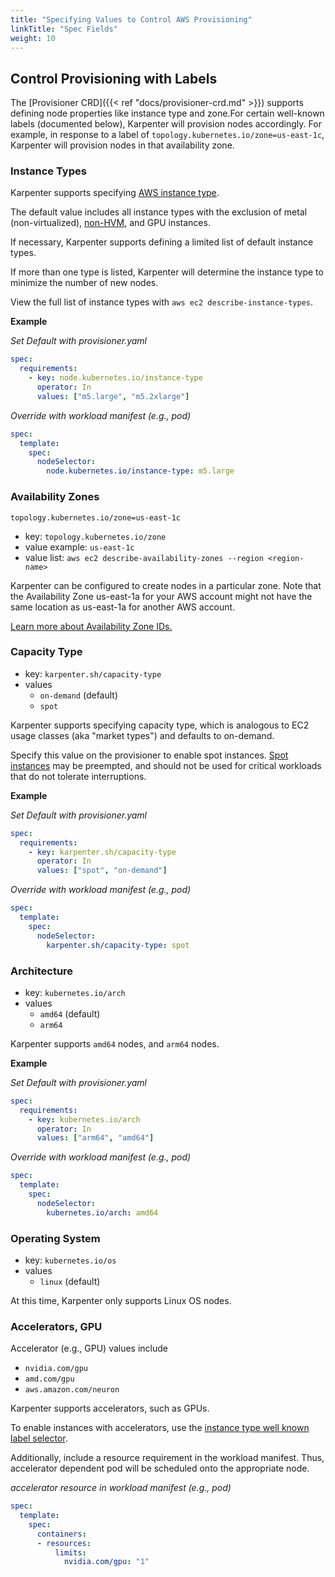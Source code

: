 ```yaml
---
title: "Specifying Values to Control AWS Provisioning"
linkTitle: "Spec Fields"
weight: 10
---
```


## Control Provisioning with Labels

The [Provisioner CRD]({{< ref "docs/provisioner-crd.md" >}}) supports defining
node properties like instance type and zone.For certain well-known labels (documented below), Karpenter will provision
nodes accordingly. For example, in response to a label of
`topology.kubernetes.io/zone=us-east-1c`, Karpenter will provision nodes in
that availability zone.

### Instance Types

Karpenter supports specifying [AWS instance type](https://aws.amazon.com/ec2/instance-types/).

The default value includes all instance types with the exclusion of metal
(non-virtualized),
[non-HVM](https://docs.aws.amazon.com/AWSEC2/latest/UserGuide/virtualization_types.html),
and GPU instances.

If necessary, Karpenter supports defining a limited list of default instance types.

If more than one type is listed, Karpenter will determine the
instance type to minimize the number of new nodes.

View the full list of instance types with `aws ec2 describe-instance-types`.

**Example**

*Set Default with provisioner.yaml*

```yaml
spec:
  requirements:
    - key: node.kubernetes.io/instance-type
      operator: In
      values: ["m5.large", "m5.2xlarge"]
```

*Override with workload manifest (e.g., pod)*

```yaml
spec:
  template:
    spec:
      nodeSelector:
        node.kubernetes.io/instance-type: m5.large
```

### Availability Zones

`topology.kubernetes.io/zone=us-east-1c`

- key: `topology.kubernetes.io/zone`
- value example: `us-east-1c`
- value list: `aws ec2 describe-availability-zones --region <region-name>`

Karpenter can be configured to create nodes in a particular zone. Note that the Availability Zone us-east-1a for your AWS account might not have the same location as us-east-1a for another AWS account.

[Learn more about Availability Zone
IDs.](https://docs.aws.amazon.com/ram/latest/userguide/working-with-az-ids.html)

### Capacity Type

- key: `karpenter.sh/capacity-type`
- values
  - `on-demand` (default)
  - `spot`

Karpenter supports specifying capacity type, which is analogous to EC2 usage classes (aka "market types") and defaults to on-demand.

Specify this value on the provisioner to enable spot instances. [Spot instances](https://aws.amazon.com/ec2/spot/) may be preempted, and should not
be used for critical workloads that do not tolerate interruptions.

**Example**

*Set Default with provisioner.yaml*

```yaml
spec:
  requirements:
    - key: karpenter.sh/capacity-type
      operator: In
      values: ["spot", "on-demand"]
```

*Override with workload manifest (e.g., pod)*

```yaml
spec:
  template:
    spec:
      nodeSelector:
        karpenter.sh/capacity-type: spot
```

### Architecture

- key: `kubernetes.io/arch`
- values
  - `amd64` (default)
  - `arm64`

Karpenter supports `amd64` nodes, and `arm64` nodes.

**Example**

*Set Default with provisioner.yaml*

```yaml
spec:
  requirements:
    - key: kubernetes.io/arch
      operator: In
      values: ["arm64", "amd64"]
```

*Override with workload manifest (e.g., pod)*

```yaml
spec:
  template:
    spec:
      nodeSelector:
        kubernetes.io/arch: amd64
```
 ### Operating System

- key: `kubernetes.io/os`
- values
  - `linux` (default)

At this time, Karpenter only supports Linux OS nodes.

### Accelerators, GPU

Accelerator (e.g., GPU) values include
- `nvidia.com/gpu`
- `amd.com/gpu`
- `aws.amazon.com/neuron`

Karpenter supports accelerators, such as GPUs.

To enable instances with accelerators, use the [instance type
well known label selector](#instance-types).

Additionally, include a resource requirement in the workload manifest. Thus,
accelerator dependent pod will be scheduled onto the appropriate node.

*accelerator resource in workload manifest (e.g., pod)*

```yaml
spec:
  template:
    spec:
      containers:
      - resources:
          limits:
            nvidia.com/gpu: "1"
```
